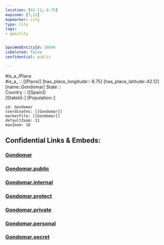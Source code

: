 ```yaml
---
location: [42.12,-8.75] 
mapzoom: [7,12] 
mapmarker: city 
type: City
tags:
- geo/City


SpocWebEntityId: 30504
isDeleted: false
confidential: public

---
```

#is_a_/Place  
#is_a_ :: [[Place]] 
[has_place_longitude::-8.75] 
[has_place_latitude::42.12] 
[name::Gondomar] 
State ::  
Country :: [[Spain]]  
[StateId::] 
[Population::] 



```leaflet
id: Gondomar
coordinates: [[Gondomar]] 
markerFile: [[Gondomar]] 
defaultZoom: 11 
maxZoom: 18
```


## Confidential Links & Embeds: 

### [Gondomar](/_Standards/Earth/Continent/Europe/Europe~South/Spain/Provinces~Spain/Galicia/Pontevedra.Province/City/Gondomar.md) 

### [Gondomar.public](/_public/Earth/Continent/Europe/Europe~South/Spain/Provinces~Spain/Galicia/Pontevedra.Province/City/Gondomar.public.md) 

### [Gondomar.internal](/_internal/Earth/Continent/Europe/Europe~South/Spain/Provinces~Spain/Galicia/Pontevedra.Province/City/Gondomar.internal.md) 

### [Gondomar.protect](/_protect/Earth/Continent/Europe/Europe~South/Spain/Provinces~Spain/Galicia/Pontevedra.Province/City/Gondomar.protect.md) 

### [Gondomar.private](/_private/Earth/Continent/Europe/Europe~South/Spain/Provinces~Spain/Galicia/Pontevedra.Province/City/Gondomar.private.md) 

### [Gondomar.personal](/_personal/Earth/Continent/Europe/Europe~South/Spain/Provinces~Spain/Galicia/Pontevedra.Province/City/Gondomar.personal.md) 

### [Gondomar.secret](/_secret/Earth/Continent/Europe/Europe~South/Spain/Provinces~Spain/Galicia/Pontevedra.Province/City/Gondomar.secret.md)

